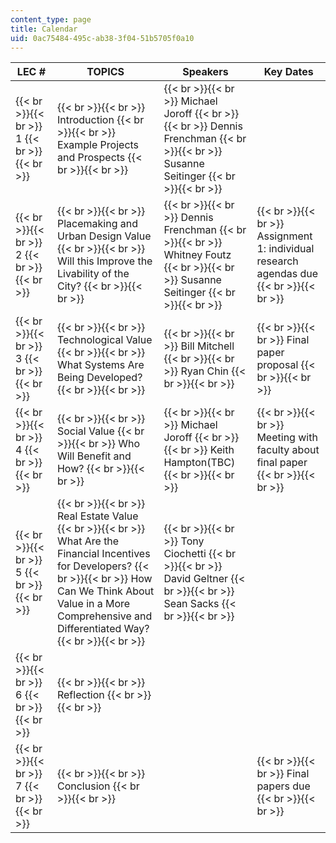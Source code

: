 ```yaml
---
content_type: page
title: Calendar
uid: 0ac75484-495c-ab38-3f04-51b5705f0a10
---
```


| LEC # | TOPICS | Speakers | Key Dates |
| --- | --- | --- | --- |
|  {{< br >}}{{< br >}} 1 {{< br >}}{{< br >}}  |  {{< br >}}{{< br >}} Introduction {{< br >}}{{< br >}} Example Projects and Prospects {{< br >}}{{< br >}}  |  {{< br >}}{{< br >}} Michael Joroff {{< br >}}{{< br >}} Dennis Frenchman {{< br >}}{{< br >}} Susanne Seitinger {{< br >}}{{< br >}}  |  |
|  {{< br >}}{{< br >}} 2 {{< br >}}{{< br >}}  |  {{< br >}}{{< br >}} Placemaking and Urban Design Value {{< br >}}{{< br >}} Will this Improve the Livability of the City? {{< br >}}{{< br >}}  |  {{< br >}}{{< br >}} Dennis Frenchman {{< br >}}{{< br >}} Whitney Foutz {{< br >}}{{< br >}} Susanne Seitinger {{< br >}}{{< br >}}  |  {{< br >}}{{< br >}} Assignment 1: individual research agendas due {{< br >}}{{< br >}}  |
|  {{< br >}}{{< br >}} 3 {{< br >}}{{< br >}}  |  {{< br >}}{{< br >}} Technological Value {{< br >}}{{< br >}} What Systems Are Being Developed? {{< br >}}{{< br >}}  |  {{< br >}}{{< br >}} Bill Mitchell {{< br >}}{{< br >}} Ryan Chin {{< br >}}{{< br >}}  |  {{< br >}}{{< br >}} Final paper proposal {{< br >}}{{< br >}}  |
|  {{< br >}}{{< br >}} 4 {{< br >}}{{< br >}}  |  {{< br >}}{{< br >}} Social Value {{< br >}}{{< br >}} Who Will Benefit and How? {{< br >}}{{< br >}}  |  {{< br >}}{{< br >}} Michael Joroff {{< br >}}{{< br >}} Keith Hampton(TBC) {{< br >}}{{< br >}}  |  {{< br >}}{{< br >}} Meeting with faculty about final paper {{< br >}}{{< br >}}  |
|  {{< br >}}{{< br >}} 5 {{< br >}}{{< br >}}  |  {{< br >}}{{< br >}} Real Estate Value {{< br >}}{{< br >}} What Are the Financial Incentives for Developers? {{< br >}}{{< br >}} How Can We Think About Value in a More Comprehensive and Differentiated Way? {{< br >}}{{< br >}}  |  {{< br >}}{{< br >}} Tony Ciochetti {{< br >}}{{< br >}} David Geltner {{< br >}}{{< br >}} Sean Sacks {{< br >}}{{< br >}}  |  |
|  {{< br >}}{{< br >}} 6 {{< br >}}{{< br >}}  |  {{< br >}}{{< br >}} Reflection {{< br >}}{{< br >}}  |  |  |
|  {{< br >}}{{< br >}} 7 {{< br >}}{{< br >}}  |  {{< br >}}{{< br >}} Conclusion {{< br >}}{{< br >}}  |  |  {{< br >}}{{< br >}} Final papers due {{< br >}}{{< br >}}
